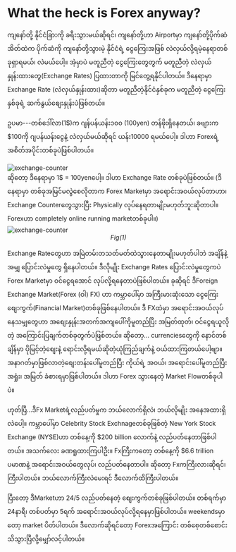 # What the heck is Forex anyway?

ကျနော်တို့ နိုင်ငံခြားကို ခရီးသွားမယ်ဆိုရင်၊ ကျနော်တို့ဟာ Airportမှာ ကျနော်တို့ပိုက်ဆံအိတ်ထဲက ပိုက်ဆံကို ကျနော်တို့သွားမဲ့ နိုင်ငံရဲ့ ငွေကြေးအဖြစ် လဲလှယ်လို့ရမဲ့နေရာတစ်ခုရှာရမယ်၊ လဲမယ်​ပေါ့။ အဲ့မှာပဲ မတူညီတဲ့ ငွေကြေးတွေတွက် မတူညီတဲ့ လဲလှယ်နှုန်းထားတွေ(Exchange Rates) ပြထားတာကို မြင်တွေ့ရနိုင်ပါတယ်။ ဒီနေရာမှာ Exchange Rate (လဲဲလှယ်နှုန်းထား)ဆိုတာ မတူညီတဲ့နိုင်ငံနှစ်ခုက မတူညီတဲ့ ငွေကြေးနှစ်ခုရဲ့ ဆက်နွယ်စျေးနှုန်းပဲဖြစ်တယ်။

ဥပမာ---တစ်ဒေါ်လာ(1$)က ဂျန်ပန်ယန်း၁၀၀ (100yen) တန်ဖိုးရှိနေတယ်၊ ခဗျားက $100ကို ဂျပန်ယန်း​ငွေနဲ့ လဲလှယ်မယ်ဆိုရင် ယန်း10000 ရမယ်ပေါ့။ ဒါဟာ Forexရဲ့အစိတ်အပိုင်းတစ်ခုပဲဖြစ်ပါတယ်။
<div>
  <img alt = "exchange-counter" src = "https://bpcdn.co/images/2018/07/10221925/exchange-currency-150x150.png"/>
</div>
ဆိုတော့ ဒီနေရာမှာ 1$ = 100yenပေါ့။ ဒါဟာ Exchange Rate တစ်ခုပဲဖြစ်တယ်။ 
(ဒီနေရာမှာ တစ်ခုအမြင်မလွဲစေလိုတာက Forex Marketမှာ အရောင်းအဝယ်လုပ်တာဟာ၊ Exchange Counterတွေသွားပြီး Physically လုပ်နေရတာမျိုးမဟုတ်ဘူးဆိုတာပါ။ Forexဟာ completely online running marketတစ်ခုပါ။)
<div>
  <img alt = "exchange-counter" src = "https://bpcdn.co/images/2018/07/04130323/foreign-exchange-booth.png"/>
</div>
<div align = "center"><i>Fig(1)</i></div>

Exchange Rateတွေဟာ အမြဲတမ်းတသတ်မတ်ထဲသွားနေတာမျိုးမဟုတ်ပါဘဲ အချိန်နဲ့အမျှ ပြောင်းလဲမှုတွေ ရှိနေပါတယ်။ ဒီလိုမျိုး Exchange Rates ပြောင်းလဲမှုတွေကပဲ Forex Marketမှာ ဝင်ငွေရအောင် လုပ်လို့ရနေတာပဲဖြစ်ပါတယ်။
ခုဆိုရင် ဒီForeign Exchange Market(Forex (ဝါ) FX) ဟာ ကမ္ဘာပေါ်မှာ အကြီးမားဆုံးသော ငွေကြေးစျေးကွက်(Financial Market)တစ်ခုဖြစ်နေပါတယ်။ ဒီ FXထဲမှာ အရောင်းအဝယ်လုပ်နေသမျှတွေဟာ အစျေးနှုန်းအတက်အကျပေါ်ကိုမူတည်ပြီး အမြတ်ထုတ်၊ ဝင်ငွေရယူလိုတဲ့ အကြောင်းပြချက်တစ်ခုတွက်ပဲဖြစ်တယ်။ ဆိုတော့... currenciesတွေကို နောင်တစ်ချိန်မှာ ပိုမြင့်တဲ့စျေးနဲ့ ရောင်းလို့ရမယ်ဆိုတဲ့ယုံကြည်ချက်နဲ့ ဝယ်ထားကြတယ်ပေါ့ဗျာ။ အနာဂတ်မှာဖြစ်လာတဲ့စျေးတန်းပေါ်မူတည်ပြီး ကိုယ်ရဲ့ အဝယ်၊ အရောင်းပေါ်မူတည်ပြီး အရှုံး၊ အမြတ် ခံစားရမှာဖြစ်ပါတယ်။ ဒါဟာ Forex သွားနေတဲ့ Market Flowတစ်ခုပါပဲ။

ဟုတ်ပြီ...ဒီFx Marketရဲ့လည်ပတ်မှုက ဘယ်လောက်ရှိလဲ၊ ဘယ်လိုမျိုး အနေအထားရှိလဲပေါ့။ ကမ္ဘာပေါ်မှာ Celebrity Stock Exchnageတစ်ခုဖြစ်တဲ့ New York Stock Exchange (NYSE)ဟာ တစ်နေ့ကို $200 billion လောက်နဲ့ လည်ပတ်နေတာဖြစ်ပါတယ်။ အသက်လေး ခဏရူထားကြပါဦး။ Fxကြီးကတော့ တစ်နေ့ကို $6.6 trillion ပမာဏနဲ့ အရောင်းအဝယ်တွေလုပ်၊ လည်ပတ်နေတာပါ။ ဆိုတော့ Fxကကြီးလားဆိုရင်၊ ကြီးပါတယ်။ ဘယ်လောက်ကြီးလဲမေးရင် ဒီလောက်ထိကြီးပါတယ်။

ပြီး​တော့ ဒီMarketဟာ 24/5 လည်ပတ်နေတဲ့ စျေးကွက်တစ်ခုဖြစ်ပါတယ်။ တစ်ရက်မှာ 24နာရီ၊ တစ်ပတ်မှာ 5ရက် အရောင်းအဝယ်လုပ်လို့ရနေမှာဖြစ်ပါတယ်။ weekendsမှာတော့ market ပိတ်ပါတယ်။ 
ဒီလောက်ဆိုရင်တော့ Forexအကြောင်း တစ်စေ့တစ်စောင်း သိသွားပြီလို့မျှော်လင့်ပါတယ်။


